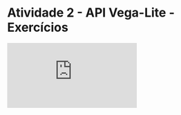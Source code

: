 # Atividade 2 - API Vega-Lite - Exercícios
<iframe width: "auto"; max-height: none; frameborder="0" src="https://observablehq.com/embed/608de3121f44dbef@122?cells=bar%2Cscatterplot"></iframe>
